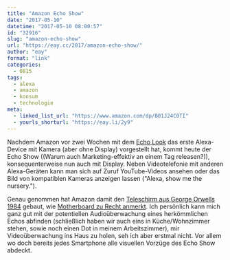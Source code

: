 ```yaml
---
title: "Amazon Echo Show"
date: "2017-05-10"
datetime: "2017-05-10 08:00:57"
id: "32916"
slug: "amazon-echo-show"
url: "https://eay.cc/2017/amazon-echo-show/"
author: "eay"
format: "link"
categories:
  - 0815
tags:
  - alexa
  - amazon
  - konsum
  - technologie
meta:
  - linked_list_url: "https://www.amazon.com/dp/B01J24C0TI"
  - yourls_shorturl: "https://eay.li/2y9"
---
```


Nachdem Amazon vor zwei Wochen mit dem [Echo Look](https://eay.cc/2017/amazon-echo-look/) das erste Alexa-Device mit Kamera (aber ohne Display) vorgestellt hat, kommt heute der Echo Show ((Warum auch Marketing-effektiv an einem Tag releasen?)), konsequenterweise nun auch mit Display. Neben Videotelefonie mit anderen Alexa-Geräten kann man sich auf Zuruf YouTube-Videos ansehen oder das Bild von kompatiblen Kameras anzeigen lassen ("Alexa, show me the nursery."). 

Genau genommen hat Amazon damit den [Teleschirm aus George Orwells 1984](https://de.wikipedia.org/wiki/1984_(Roman)#.C3.9Cberwachung) gebaut, wie [Motherboard zu Recht anmerkt](https://motherboard.vice.com/en_us/article/amazon-echo-show-dystopia-sci-fi-telescreen-video). Ich persönlich kann mich ganz gut mit der potentiellen Audioüberwachung eines herkömmlichen Echos abfinden (schließlich haben wir auch eins in Küche/Wohnzimmer stehen, sowie noch einen Dot in meinem Arbeitszimmer), mir Videoüberwachung ins Haus zu holen, seh ich aber erstmal nicht. Vor allem wo doch bereits jedes Smartphone alle visuellen Vorzüge des Echo Show abdeckt.
